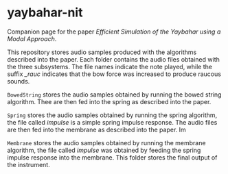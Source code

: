 # yaybahar-nit

Companion page for the paper *Efficient Simulation of the Yaybahar using a Modal Approach*.

This repository stores audio samples produced with the algorithms described into the paper. Each folder contains the audio files obtained with the three subsystems. The file names indicate the note played, while the suffix *_rauc* indicates that the bow force was increased to produce raucous sounds.

`BowedString` stores the audio samples obtained by running the bowed string algorithm. Thee are then fed into the spring as described into the paper.

`Spring` stores the audio samples obtained by running the spring algorithm, the file called *impulse* is a simple spring impulse response. The audio files are then fed into the membrane as described into the paper. Im

`Membrane` stores the audio samples obtained by running the membrane algorithm, the file called *impulse* was obtained by feeding the spring impulse response into the membrane. This folder stores the final output of the instrument.

